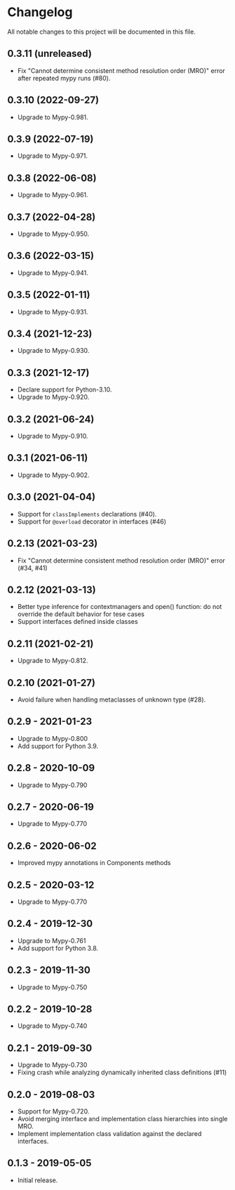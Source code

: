 # Changelog

All notable changes to this project will be documented in this file.

0.3.11 (unreleased)
-------------------

- Fix "Cannot determine consistent method resolution order (MRO)" error after
  repeated mypy runs (#80).


0.3.10 (2022-09-27)
-------------------

- Upgrade to Mypy-0.981.


0.3.9 (2022-07-19)
------------------

- Upgrade to Mypy-0.971.


0.3.8 (2022-06-08)
------------------

- Upgrade to Mypy-0.961.


0.3.7 (2022-04-28)
------------------

- Upgrade to Mypy-0.950.


0.3.6 (2022-03-15)
------------------

- Upgrade to Mypy-0.941.


0.3.5 (2022-01-11)
------------------

- Upgrade to Mypy-0.931.


0.3.4 (2021-12-23)
------------------

- Upgrade to Mypy-0.930.


0.3.3 (2021-12-17)
------------------

- Declare support for Python-3.10.
- Upgrade to Mypy-0.920.


0.3.2 (2021-06-24)
------------------

- Upgrade to Mypy-0.910.


0.3.1 (2021-06-11)
------------------

- Upgrade to Mypy-0.902.


0.3.0 (2021-04-04)
------------------

- Support for `classImplements` declarations (#40).
- Support for `@overload` decorator in interfaces (#46)


0.2.13 (2021-03-23)
-------------------

- Fix "Cannot determine consistent method resolution order (MRO)" error (#34, #41)


0.2.12 (2021-03-13)
-------------------

- Better type inference for contextmanagers and open() function: do not override 
  the default behavior for tese cases
- Support interfaces defined inside classes

0.2.11 (2021-02-21)
-------------------

- Upgrade to Mypy-0.812.


0.2.10 (2021-01-27)
-------------------

- Avoid failure when handling metaclasses of unknown type (#28).


0.2.9 - 2021-01-23
------------------

- Upgrade to Mypy-0.800
- Add support for Python 3.9.


0.2.8 - 2020-10-09
------------------

- Upgrade to Mypy-0.790


0.2.7 - 2020-06-19
------------------

- Upgrade to Mypy-0.770


0.2.6 - 2020-06-02
------------------

- Improved mypy annotations in Components methods


0.2.5 - 2020-03-12
------------------

- Upgrade to Mypy-0.770


0.2.4 - 2019-12-30
------------------

- Upgrade to Mypy-0.761
- Add support for Python 3.8.


0.2.3 - 2019-11-30
------------------

- Upgrade to Mypy-0.750


0.2.2 - 2019-10-28
------------------

- Upgrade to Mypy-0.740


0.2.1 - 2019-09-30
------------------

- Upgrade to Mypy-0.730
- Fixing crash while analyzing dynamically inherited class definitions (#11)


0.2.0 - 2019-08-03
------------------

- Support for Mypy-0.720.
- Avoid merging interface and implementation class hierarchies into single MRO.
- Implement implementation class validation against the declared interfaces.

0.1.3 - 2019-05-05
------------------

- Initial release.
